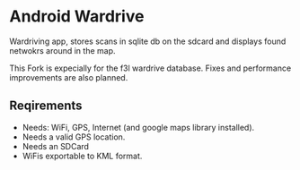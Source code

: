 # Android Wardrive
Wardriving app, stores scans in sqlite db on the sdcard and displays found netwokrs around in the map.

This Fork is expecially for the f3l wardrive database. Fixes and performance improvements are also planned.

## Reqirements
 * Needs: WiFi, GPS, Internet (and google maps library installed).
 * Needs a valid GPS location.
 * Needs an SDCard
 * WiFis exportable to KML format.
